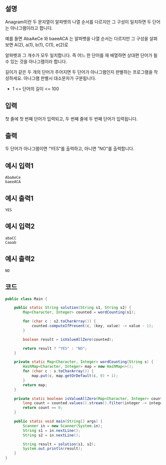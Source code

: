 ## 설명
Anagram이란 두 문자열이 알파벳의 나열 순서를 다르지만 그 구성이 일치하면 두 단어는 아나그램이라고 합니다.

예를 들면 AbaAeCe 와 baeeACA 는 알파벳을 나열 순서는 다르지만 그 구성을 살펴보면 A(2), a(1), b(1), C(1), e(2)로

알파벳과 그 개수가 모두 일치합니다. 즉 어느 한 단어를 재 배열하면 상대편 단어가 될 수 있는 것을 아나그램이라 합니다.

길이가 같은 두 개의 단어가 주어지면 두 단어가 아나그램인지 판별하는 프로그램을 작성하세요. 아나그램 판별시 대소문자가 구분됩니다.

* 1 <= 단어의 길이 <= 100

## 입력
첫 줄에 첫 번째 단어가 입력되고, 두 번째 줄에 두 번째 단어가 입력됩니다.

## 출력
두 단어가 아나그램이면 “YES"를 출력하고, 아니면 ”NO"를 출력합니다.

## 예시 입력1
```
AbaAeCe
baeeACA
```

## 예시 출력1
```
YES
```

## 예시 입력2
```
abaCC
Caaab
```

## 예시 출력2
```
NO
```
## 코드
```java
public class Main {

    public static String solution(String s1, String s2) {
        Map<Character, Integer> counted = wordCounting(s1);

        for (char c : s2.toCharArray()) {
            counted.computeIfPresent(c, (key, value) -> value - 1);
        }

        boolean result = isValueAllZero(counted);

        return result ? "YES" : "NO";
    }

    private static Map<Character, Integer> wordCounting(String s) {
        HashMap<Character, Integer> map = new HashMap<>();
        for (char c : s.toCharArray()) {
            map.put(c, map.getOrDefault(c, 0) + 1);
        }
        return map;
    }

    private static boolean isValueAllZero(Map<Character, Integer> counted) {
        long count = counted.values().stream().filter(integer -> integer != 0).count();
        return count == 0;
    }

    public static void main(String[] args) {
        Scanner in = new Scanner(System.in);
        String s1 = in.nextLine();
        String s2 = in.nextLine();

        String result = solution(s1, s2);
        System.out.println(result);
    }
}
```